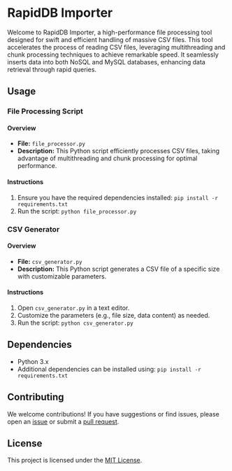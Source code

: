 # RapidDB Importer

Welcome to RapidDB Importer, a high-performance file processing tool designed for swift and efficient handling of massive CSV files. This tool accelerates the process of reading CSV files, leveraging multithreading and chunk processing techniques to achieve remarkable speed. It seamlessly inserts data into both NoSQL and MySQL databases, enhancing data retrieval through rapid queries.

## Usage

### File Processing Script

#### Overview
- **File:** `file_processor.py`
- **Description:** This Python script efficiently processes CSV files, taking advantage of multithreading and chunk processing for optimal performance.

#### Instructions
1. Ensure you have the required dependencies installed: `pip install -r requirements.txt`
2. Run the script: `python file_processor.py`

### CSV Generator

#### Overview
- **File:** `csv_generator.py`
- **Description:** This Python script generates a CSV file of a specific size with customizable parameters.

#### Instructions
1. Open `csv_generator.py` in a text editor.
2. Customize the parameters (e.g., file size, data content) as needed.
3. Run the script: `python csv_generator.py`

## Dependencies
- Python 3.x
- Additional dependencies can be installed using: `pip install -r requirements.txt`

## Contributing
We welcome contributions! If you have suggestions or find issues, please open an [issue](link-to-issues) or submit a [pull request](link-to-pull-requests).

## License
This project is licensed under the [MIT License](LICENSE).
